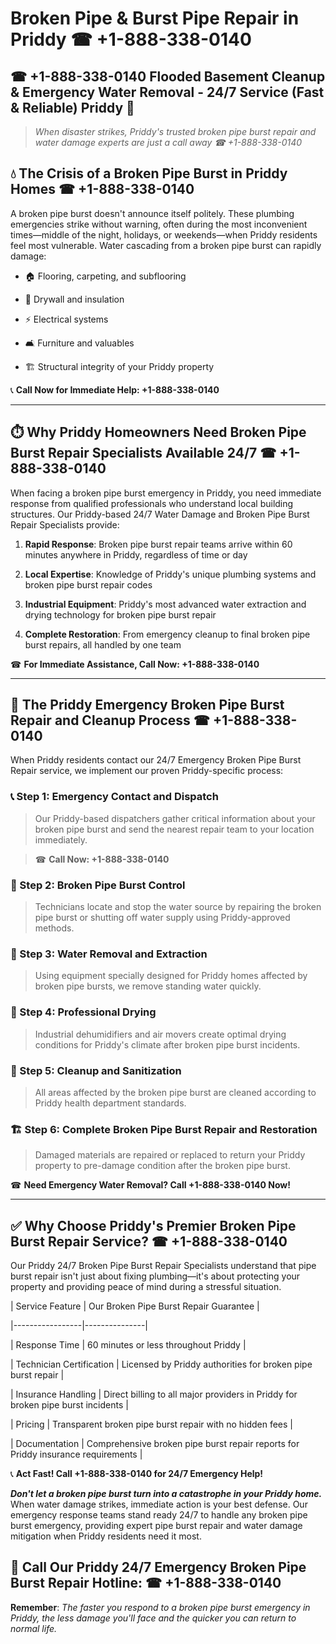 # Broken Pipe & Burst Pipe Repair in Priddy ☎ +1-888-338-0140  
## ☎ +1-888-338-0140 Flooded Basement Cleanup & Emergency Water Removal - 24/7 Service (Fast & Reliable) Priddy 🚨  

> *When disaster strikes, Priddy's trusted broken pipe burst repair and water damage experts are just a call away ☎ +1-888-338-0140*  

## 💧 The Crisis of a Broken Pipe Burst in Priddy Homes ☎ +1-888-338-0140  

A broken pipe burst doesn't announce itself politely. These plumbing emergencies strike without warning, often during the most inconvenient times—middle of the night, holidays, or weekends—when Priddy residents feel most vulnerable. Water cascading from a broken pipe burst can rapidly damage:  

* 🏠 Flooring, carpeting, and subflooring  
* 🧱 Drywall and insulation  
* ⚡ Electrical systems  
* 🛋️ Furniture and valuables  
* 🏗️ Structural integrity of your Priddy property  

📞 **Call Now for Immediate Help: +1-888-338-0140**  

---  

## ⏱️ Why Priddy Homeowners Need Broken Pipe Burst Repair Specialists Available 24/7 ☎ +1-888-338-0140  

When facing a broken pipe burst emergency in Priddy, you need immediate response from qualified professionals who understand local building structures. Our Priddy-based 24/7 Water Damage and Broken Pipe Burst Repair Specialists provide:  

1. **Rapid Response**: Broken pipe burst repair teams arrive within 60 minutes anywhere in Priddy, regardless of time or day  
2. **Local Expertise**: Knowledge of Priddy's unique plumbing systems and broken pipe burst repair codes  
3. **Industrial Equipment**: Priddy's most advanced water extraction and drying technology for broken pipe burst repair  
4. **Complete Restoration**: From emergency cleanup to final broken pipe burst repairs, all handled by one team  

☎ **For Immediate Assistance, Call Now: +1-888-338-0140**  

---  

## 🔧 The Priddy Emergency Broken Pipe Burst Repair and Cleanup Process ☎ +1-888-338-0140  

When Priddy residents contact our 24/7 Emergency Broken Pipe Burst Repair service, we implement our proven Priddy-specific process:  

### 📞 Step 1: Emergency Contact and Dispatch  
> Our Priddy-based dispatchers gather critical information about your broken pipe burst and send the nearest repair team to your location immediately.  
> ☎ **Call Now: +1-888-338-0140**  

### 🚿 Step 2: Broken Pipe Burst Control  
> Technicians locate and stop the water source by repairing the broken pipe burst or shutting off water supply using Priddy-approved methods.  

### 🌊 Step 3: Water Removal and Extraction  
> Using equipment specially designed for Priddy homes affected by broken pipe bursts, we remove standing water quickly.  

### 💨 Step 4: Professional Drying  
> Industrial dehumidifiers and air movers create optimal drying conditions for Priddy's climate after broken pipe burst incidents.  

### 🧼 Step 5: Cleanup and Sanitization  
> All areas affected by the broken pipe burst are cleaned according to Priddy health department standards.  

### 🏗️ Step 6: Complete Broken Pipe Burst Repair and Restoration  
> Damaged materials are repaired or replaced to return your Priddy property to pre-damage condition after the broken pipe burst.  

☎ **Need Emergency Water Removal? Call +1-888-338-0140 Now!**  

---  

## ✅ Why Choose Priddy's Premier Broken Pipe Burst Repair Service? ☎ +1-888-338-0140  

Our Priddy 24/7 Broken Pipe Burst Repair Specialists understand that pipe burst repair isn't just about fixing plumbing—it's about protecting your property and providing peace of mind during a stressful situation.  

| Service Feature | Our Broken Pipe Burst Repair Guarantee |  
|-----------------|---------------|  
| Response Time | 60 minutes or less throughout Priddy |  
| Technician Certification | Licensed by Priddy authorities for broken pipe burst repair |  
| Insurance Handling | Direct billing to all major providers in Priddy for broken pipe burst incidents |  
| Pricing | Transparent broken pipe burst repair with no hidden fees |  
| Documentation | Comprehensive broken pipe burst repair reports for Priddy insurance requirements |  

📞 **Act Fast! Call +1-888-338-0140 for 24/7 Emergency Help!**  

***Don't let a broken pipe burst turn into a catastrophe in your Priddy home.*** When water damage strikes, immediate action is your best defense. Our emergency response teams stand ready 24/7 to handle any broken pipe burst emergency, providing expert pipe burst repair and water damage mitigation when Priddy residents need it most.  

## 📱 Call Our Priddy 24/7 Emergency Broken Pipe Burst Repair Hotline: ☎ +1-888-338-0140  

**Remember**: *The faster you respond to a broken pipe burst emergency in Priddy, the less damage you'll face and the quicker you can return to normal life.*
